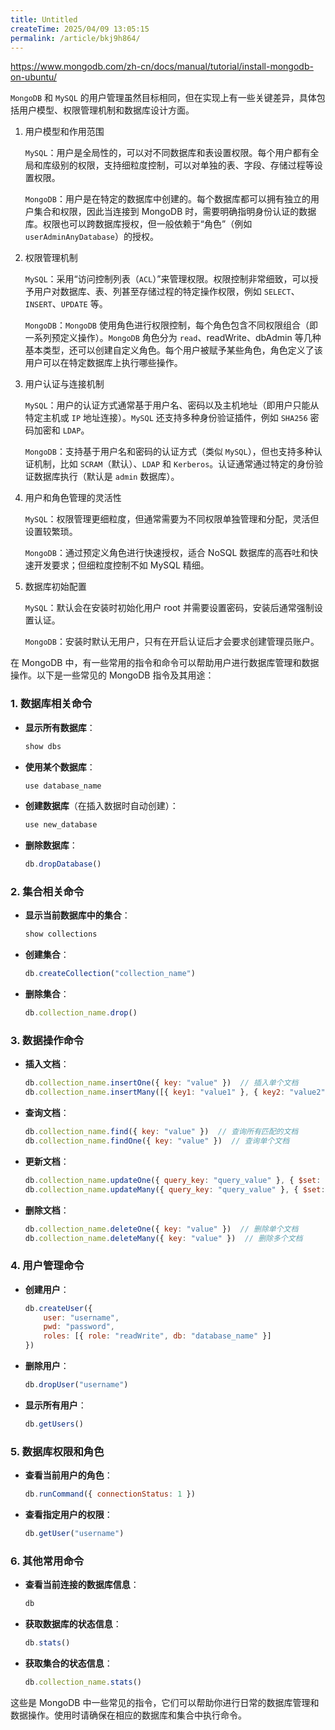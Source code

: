 ```yaml
---
title: Untitled
createTime: 2025/04/09 13:05:15
permalink: /article/bkj9h864/
---
```

https://www.mongodb.com/zh-cn/docs/manual/tutorial/install-mongodb-on-ubuntu/

`MongoDB` 和 `MySQL` 的用户管理虽然目标相同，但在实现上有一些关键差异，具体包括用户模型、权限管理机制和数据库设计方面。

1. 用户模型和作用范围

    `MySQL`：用户是全局性的，可以对不同数据库和表设置权限。每个用户都有全局和库级别的权限，支持细粒度控制，可以对单独的表、字段、存储过程等设置权限。

    `MongoDB`：用户是在特定的数据库中创建的。每个数据库都可以拥有独立的用户集合和权限，因此当连接到 MongoDB 时，需要明确指明身份认证的数据库。权限也可以跨数据库授权，但一般依赖于“角色”（例如 `userAdminAnyDatabase`）的授权。

2. 权限管理机制

    `MySQL`：采用“访问控制列表（`ACL`）”来管理权限。权限控制非常细致，可以授予用户对数据库、表、列甚至存储过程的特定操作权限，例如 `SELECT`、`INSERT`、`UPDATE` 等。

    `MongoDB`：`MongoDB` 使用角色进行权限控制，每个角色包含不同权限组合（即一系列预定义操作）。`MongoDB` 角色分为 `read`、readWrite、dbAdmin 等几种基本类型，还可以创建自定义角色。每个用户被赋予某些角色，角色定义了该用户可以在特定数据库上执行哪些操作。

3. 用户认证与连接机制

    `MySQL`：用户的认证方式通常基于用户名、密码以及主机地址（即用户只能从特定主机或 `IP` 地址连接）。`MySQL` 还支持多种身份验证插件，例如 `SHA256` 密码加密和 `LDAP`。

    `MongoDB`：支持基于用户名和密码的认证方式（类似 `MySQL`），但也支持多种认证机制，比如 `SCRAM`（默认）、`LDAP` 和 `Kerberos`。认证通常通过特定的身份验证数据库执行（默认是 `admin` 数据库）。

4. 用户和角色管理的灵活性

    `MySQL`：权限管理更细粒度，但通常需要为不同权限单独管理和分配，灵活但设置较繁琐。

    `MongoDB`：通过预定义角色进行快速授权，适合 NoSQL 数据库的高吞吐和快速开发要求；但细粒度控制不如 MySQL 精细。

5. 数据库初始配置

    `MySQL`：默认会在安装时初始化用户 root 并需要设置密码，安装后通常强制设置认证。

    `MongoDB`：安装时默认无用户，只有在开启认证后才会要求创建管理员账户。

在 MongoDB 中，有一些常用的指令和命令可以帮助用户进行数据库管理和数据操作。以下是一些常见的 MongoDB 指令及其用途：

### 1. 数据库相关命令

- **显示所有数据库**：
  ```javascript
  show dbs
  ```

- **使用某个数据库**：
  ```javascript
  use database_name
  ```

- **创建数据库**（在插入数据时自动创建）：
  ```javascript
  use new_database
  ```

- **删除数据库**：
  ```javascript
  db.dropDatabase()
  ```

### 2. 集合相关命令

- **显示当前数据库中的集合**：
  ```javascript
  show collections
  ```

- **创建集合**：
  ```javascript
  db.createCollection("collection_name")
  ```

- **删除集合**：
  ```javascript
  db.collection_name.drop()
  ```

### 3. 数据操作命令

- **插入文档**：
  ```javascript
  db.collection_name.insertOne({ key: "value" })  // 插入单个文档
  db.collection_name.insertMany([{ key1: "value1" }, { key2: "value2" }])  // 插入多个文档
  ```

- **查询文档**：
  ```javascript
  db.collection_name.find({ key: "value" })  // 查询所有匹配的文档
  db.collection_name.findOne({ key: "value" })  // 查询单个文档
  ```

- **更新文档**：
  ```javascript
  db.collection_name.updateOne({ query_key: "query_value" }, { $set: { update_key: "new_value" } })  // 更新单个文档
  db.collection_name.updateMany({ query_key: "query_value" }, { $set: { update_key: "new_value" } })  // 更新多个文档
  ```

- **删除文档**：
  ```javascript
  db.collection_name.deleteOne({ key: "value" })  // 删除单个文档
  db.collection_name.deleteMany({ key: "value" })  // 删除多个文档
  ```

### 4. 用户管理命令

- **创建用户**：
  ```javascript
  db.createUser({
      user: "username",
      pwd: "password",
      roles: [{ role: "readWrite", db: "database_name" }]
  })
  ```

- **删除用户**：
  ```javascript
  db.dropUser("username")
  ```

- **显示所有用户**：
  ```javascript
  db.getUsers()
  ```

### 5. 数据库权限和角色

- **查看当前用户的角色**：
  ```javascript
  db.runCommand({ connectionStatus: 1 })
  ```

- **查看指定用户的权限**：
  ```javascript
  db.getUser("username")
  ```

### 6. 其他常用命令

- **查看当前连接的数据库信息**：
  ```javascript
  db
  ```

- **获取数据库的状态信息**：
  ```javascript
  db.stats()
  ```

- **获取集合的状态信息**：
  ```javascript
  db.collection_name.stats()
  ```

这些是 MongoDB 中一些常见的指令，它们可以帮助你进行日常的数据库管理和数据操作。使用时请确保在相应的数据库和集合中执行命令。